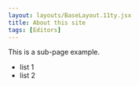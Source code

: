 ```yaml
---
layout: layouts/BaseLayout.11ty.jsx
title: About this site
tags: [Editors]
---
```


This is a sub-page example.

- list 1
- list 2
